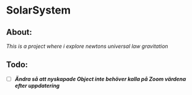 # SolarSystem

## About:
*This is a project where i explore newtons universal law gravitation*


## Todo:
- [ ] ***Ändra så att nyskapade Object inte behöver kalla på Zoom värdena efter uppdatering***
<!-- - [ ] ***  ***
- [ ] ***  ***
- [ ] ***  ***
- [ ] ***  ***
- [ ] ***  *** -->